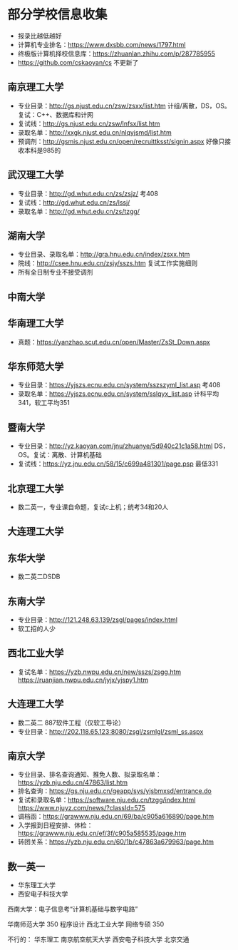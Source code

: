# 部分学校信息收集

* 报录比越低越好
* 计算机专业排名：https://www.dxsbb.com/news/1797.html
* 终极版计算机择校信息库：https://zhuanlan.zhihu.com/p/287785955
* https://github.com/cskaoyan/cs 不更新了

## 南京理工大学

* 专业目录：http://gs.njust.edu.cn/zsw/zsxx/list.htm 计组/离散，DS，OS。复试：C++、数据库和计网
* 复试线：http://gs.njust.edu.cn/zsw/lnfsx/list.htm
* 录取名单：http://xxgk.njust.edu.cn/nlqyjsmd/list.htm
* 预调剂：http://gsmis.njust.edu.cn/open/recruittksst/signin.aspx 好像只接收本科是985的

## 武汉理工大学

* 专业目录：http://gd.whut.edu.cn/zs/zsjz/ 考408
* 复试线：http://gd.whut.edu.cn/zs/lssj/
* 录取名单：http://gd.whut.edu.cn/zs/tzgg/

## 湖南大学

* 专业目录、录取名单：http://gra.hnu.edu.cn/index/zsxx.htm
* 院线：http://csee.hnu.edu.cn/zsjy/sszs.htm 复试工作实施细则
* 所有全日制专业不接受调剂

## 中南大学

## 华南理工大学

* 真题：https://yanzhao.scut.edu.cn/open/Master/ZsSt_Down.aspx

## 华东师范大学

* 专业目录：https://yjszs.ecnu.edu.cn/system/sszszyml_list.asp 考408
* 录取名单：https://yjszs.ecnu.edu.cn/system/sslqyx_list.asp 计科平均341，软工平均351

## 暨南大学

* 专业目录：http://yz.kaoyan.com/jnu/zhuanye/5d940c21c1a58.html DS，OS。复试：离散、计算机基础
* 复试线：https://yz.jnu.edu.cn/58/15/c699a481301/page.psp 最低331

## 北京理工大学

* 数二英一，专业课自命题，复试c上机；统考34和20人

## 大连理工大学

## 东华大学

* 数二英二DSDB

## 东南大学

* 专业目录：http://121.248.63.139/zsgl/pages/index.html
* 软工招的人少

## 西北工业大学

* 复试名单：https://yzb.nwpu.edu.cn/new/sszs/zsgg.htm https://ruanjian.nwpu.edu.cn/jyjx/yjspy1.htm

## 大连理工大学

* 数二英二 887软件工程（仅软工导论）
* 专业目录：http://202.118.65.123:8080/zsgl/zsmlgl/zsml_ss.aspx

## 南京大学

* 专业目录、排名查询通知、推免人数、拟录取名单：https://yzb.nju.edu.cn/47863/list.htm
* 排名查询：https://gs.nju.edu.cn/geapp/sys/yjsbmxsd/entrance.do
* 复试和录取名单：https://software.nju.edu.cn/tzgg/index.html https://www.njuyz.com/news/?classId=575
* 调档函：https://grawww.nju.edu.cn/69/ba/c905a616890/page.htm
* 入学报到日程安排、体检：https://grawww.nju.edu.cn/ef/3f/c905a585535/page.htm
* 转团关系：https://yzb.nju.edu.cn/60/1b/c47863a679963/page.htm

## 数一英一

* 华东理工大学
* 西安电子科技大学

西南大学：电子信息考“计算机基础与数字电路”


华南师范大学 350 程序设计
西北工业大学 网络专硕 350


不行的：
华东理工
南京航空航天大学
西安电子科技大学
北京交通
